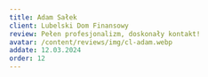 ```yaml
---
title: Adam Sałek
client: Lubelski Dom Finansowy
review: Pełen profesjonalizm, doskonały kontakt!
avatar: /content/reviews/img/cl-adam.webp
addate: 12.03.2024
order: 12
---
```

